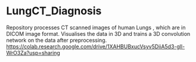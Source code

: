 # LungCT_Diagnosis
Repository processes CT scanned  images of human Lungs , which are in DICOM image format. Visualises the data in 3D and trains a 3D convolution network on the data after preprocessing. 
https://colab.research.google.com/drive/1XAHBUBxucVsyv5DiiA5d3-gll-WrO3Za?usp=sharing
